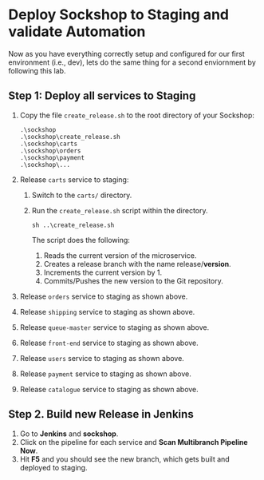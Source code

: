 # Deploy Sockshop to Staging and validate Automation

Now as you have everything correctly setup and configured for our first environment (i.e., dev), lets do the same thing for a second enviornment by following this lab.

## Step 1: Deploy all services to Staging

1. Copy the file `create_release.sh` to the root directory of your Sockshop:
    ```
    .\sockshop
    .\sockshop\create_release.sh
    .\sockshop\carts
    .\sockshop\orders
    .\sockshop\payment
    .\sockshop\...
    ``` 

1. Release `carts` service to staging:
    1. Switch to the `carts/` directory.
    1. Run the `create_release.sh` script within the directory.
        ```
        sh ..\create_release.sh
        ```

        The script does the following:
        1. Reads the current version of the microservice.
        1. Creates a release branch with the name release/**version**.
        1. Increments the current version by 1. 
        1. Commits/Pushes the new version to the Git repository.

1. Release `orders` service to staging as shown above.
1. Release `shipping` service to staging as shown above.
1. Release `queue-master` service to staging as shown above.
1. Release `front-end` service to staging as shown above.
1. Release `users` service to staging as shown above.
1. Release `payment` service to staging as shown above.
1. Release `catalogue` service to staging as shown above.

## Step 2. Build new Release in Jenkins
1. Go to **Jenkins** and **sockshop**.
1. Click on the pipeline for each service and **Scan Multibranch Pipeline Now**.
1. Hit **F5** and you should see the new branch, which gets built and deployed to staging. 

